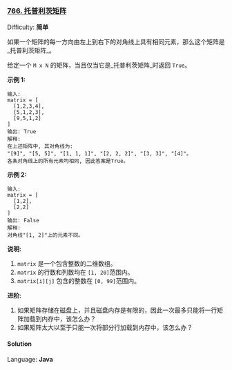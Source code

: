 ### [766\. 托普利茨矩阵](https://leetcode-cn.com/problems/toeplitz-matrix/)

Difficulty: **简单**


如果一个矩阵的每一方向由左上到右下的对角线上具有相同元素，那么这个矩阵是_托普利茨矩阵_。

给定一个 `M x N` 的矩阵，当且仅当它是_托普利茨矩阵_时返回 `True`。

**示例 1:**

```
输入: 
matrix = [
  [1,2,3,4],
  [5,1,2,3],
  [9,5,1,2]
]
输出: True
解释:
在上述矩阵中, 其对角线为:
"[9]", "[5, 5]", "[1, 1, 1]", "[2, 2, 2]", "[3, 3]", "[4]"。
各条对角线上的所有元素均相同, 因此答案是True。
```

**示例 2:**

```
输入:
matrix = [
  [1,2],
  [2,2]
]
输出: False
解释: 
对角线"[1, 2]"上的元素不同。
```

**说明:**

1.  `matrix` 是一个包含整数的二维数组。
2.  `matrix` 的行数和列数均在 `[1, 20]`范围内。
3.  `matrix[i][j]` 包含的整数在 `[0, 99]`范围内。

**进阶:**

1.  如果矩阵存储在磁盘上，并且磁盘内存是有限的，因此一次最多只能将一行矩阵加载到内存中，该怎么办？
2.  如果矩阵太大以至于只能一次将部分行加载到内存中，该怎么办？


#### Solution

Language: **Java**

```java
​
```